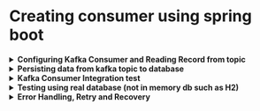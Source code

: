 # Creating consumer using spring boot

<details><b><summary>Configuring Kafka Consumer and Reading Record from topic</b></summary>
 <p>
   
  - Create new spring boot application with following dependency.
     - Kafka for spring
     - H2 Database
     - Spring data jpa
     - Lombock
 - Things required to configure kafka consumer
   - MessageLitenerContainer  
    - KafkaMessageLitenerContainer
       - Polls the record
       - commit the offsets
       - single threaded
    - ConcurrentMessageListenerContainer
       - Represent multiple LaflaMessageListenerContainer
  - @KafkaListener annotation
    - It uses the concurrentmessageListenercontainer internally
    - Simplest way to configure kafka consumer
  - <b>Follow below stesps to configure kafka consumer in your spring boot application </b>
    - Specify below properties in application.prop file
       ```
      server.port=8081
      spring.kafka.bootstrap-servers=localhost:9094, localhost:9093
      spring.kafka.consumer.key-deserializer = org.apache.kafka.common.serialization.IntegerDeserializer
      spring.kafka.consumer.value-deserializer = org.apache.kafka.common.serialization.StringDeserializer
      spring.kafka.consumer.group-id = grocery-event-group
       ```
    - Create a new Class named GroceryEventConsumerConfig, annotate it with @Configuration and @EnableKafka annotations
    - Create a new bean class as shown below<br/>
      ```
        @Component
        @Slf4j
        public class GroceryEventConsumer {

        /*Here we are going to get the record in ConsumerRecord obj, while producing we passed producer record
         *can pass multiple topic
         * */
        @KafkaListener(topics = {"grocery-event"})
        public void onMessage(ConsumerRecord<Integer, String> consumerRecord) {
          log.info("records is {}",consumerRecord);
        }
        }
      ```
  - <b>Consumer Group, Rebalance</b>
   - Consumer Group -> Running multiple instances of the same application with same group id
   - Rebalance -> Changing partition ownership form one to another
 - <b>Committing Offsets manually- Pending Not covered yet</b> for more details please check kafka ref doc.
   -  kdsfk
   -  sdfsf
   -  fsdfsf
   -  fsdfsff
 - <b>Concurrent Consumer</b> - Spin up multiple listener container.
   - define below Bean in ```GroceryEventConsumerConfig.java``` file and set ```factory.setConcurrency(int value) ex. 2,3,4,...etc```
     ```
      @Bean
      @ConditionalOnMissingBean(name = "kafkaListenerContainerFactory")
      ConcurrentKafkaListenerContainerFactory<?, ?> kafkaListenerContainerFactory(
          ConcurrentKafkaListenerContainerFactoryConfigurer configurer,
          ObjectProvider<ConsumerFactory<Object, Object>> kafkaConsumerFactory) {
        ConcurrentKafkaListenerContainerFactory<Object, Object> factory = new ConcurrentKafkaListenerContainerFactory<>();
        configurer.configure(factory, kafkaConsumerFactory
            .getIfAvailable(() -> new DefaultKafkaConsumerFactory<>(properties.buildConsumerProperties())));

        /*concurrency not recommended for application running on cloud*/
        factory.setConcurrency(3);
        return factory;
      }
     ```
     - Now restart the server, you will observe in console pointing multiple listener running in different thread.
  
</p>
</details>
  
<details><summary><b>Persisting data from kafka topic to database </b></summary>
<p>

- Configure h2 database
  - use the below properties in your application.prop or yml file
  ```
  spring.datasource.url = jdbc:h2:mem:grocerydb
  spring.sql.init.username = sa
  spring.sql.init.password=
  spring.datasource.driver-class-name = org.h2.Driver
  spring.jpa.database = h2
  spring.jpa.database-platform = org.hibernate.dialect.H2Dialect
  spring.jpa.generate-ddl = true
  spring.jpa.show-sql = true
  spring.h2.console.enabled = true
  ```
  - To access console from browser add spring boot web starter dependency in pom.xml file
  - Run your application and try to access localhost:/<port>/h2-console, in case of application context, append context name after port .
  - Create Repo and Service classes, call it from consumer onmessage method. 
</p> 
</details>   
  
<details><b><summary>Kafka Consumer Integration test</b></summary>
 
<p>
 
  - Define following properties in application.prop or yml file
  ```
  spring.kafka.producer.key-serializer = org.apache.kafka.common.serialization.IntegerSerializer
  spring.kafka.producer.value-serializer = org.apache.kafka.common.serialization.StringSerializer
  spring.kafka.template.default-topic=grocery-event
  spring.kafka.producer.bootstrap-servers=localhost:9094, localhost:9093

  ```
  - Create Test class ``` ConsumerIntegTest.java  ``` and define all the required test method.
 
 
</p>
</details>
  
</details>
<details><b><summary>Testing using real database (not in memory db such as H2)</b></summary>
 
<p>
 
- Pending comming soon
- Testing spring boot application by andy william
 
 
 
</p>
</details>
  
<details><b><summary>Error Handling, Retry and Recovery</b></summary>
 
<p>
 
- Custom Error Handler and custom retry in kafka consumer
  - Go to GroceryEventConsumerConfig.java class
  - Set commonerrorhandler
  - create a new method, this method will retunr DefaultErrorHandler with backoff of max 3 retry, and 1 second interval
  ``` 
  /*concurrency not recommended for application running on cloud*/
		factory.setConcurrency(3);
		factory.setCommonErrorHandler(null);
  ```
 ```
  public DefaultErrorHandler getErrorHandler() {
		var fixedBackOff = new FixedBackOff(1000L, 3);
		return new DefaultErrorHandler(fixedBackOff);
	}
 ```
- Add a RetryListener to monitor each retry attempt
	
	```
	var defaultErrorHandler = new DefaultErrorHandler(fixedBackOff);
		defaultErrorHandler.setRetryListeners((consumerRec, ex, attempt)->{
			log.info("GroceryEventConsumerConfig.getErrorHandler() exception {}, delivery attempt {}",ex.getMessage(),attempt);
		});
	```
- Retry specific exception by defining custom policy
	- Declare a list of non retryable exception and add it to exception handler.
	```
	var exceptionsToIgnore = List.of(IllegalArgumentException.class
				 ,NullPointerException.class);
		 exceptionsToIgnore.forEach(defaultErrorHandler :: addNotRetryableExceptions);
	```
- Retry Failed record with Exponential BackOff
	- Use replace fixedbackoff with expbackoff as shown below
	```
	/* step 4. Retries with Exponential backoff*/ 
		var expBackOff = new ExponentialBackOffWithMaxRetries(5);
		expBackOff.setInitialInterval(1000L);
		expBackOff.setMultiplier(2.0);
		expBackOff.setMaxInterval(10000L);
		var defaultErrorHandler = new
	  DefaultErrorHandler(expBackOff);
	  defaultErrorHandler.setRetryListeners((consumerRec, ex, attempt)->{ log.
	  info("GroceryEventConsumerConfig.getErrorHandler() exception {}, delivery attempt {}"
	  ,ex.getMessage(),attempt); });
	```
- Recovery in kafka consumer
	- <b>Approach 1 </b>
	  - publish the failed message to retry topic
	    - Define following method in your consumer config class
	    ```
		 public DeadLetterPublishingRecoverer getRecoverer() {

		DeadLetterPublishingRecoverer recoverer = new DeadLetterPublishingRecoverer(template,
			(r, e) -> {
			    if (e instanceof RecoverableDataAccessException ||  e.getCause() instanceof RecoverableDataAccessException) {
				log.info("inside RecoverableDataAccessException publishing msg on retrytopic");
				return new TopicPartition(retryTopicName, r.partition());
			    }
			    else {
				return new TopicPartition(deadLetterTopicName, r.partition());
			    }
			});
		return recoverer;
		}
	    ```
	    - Define two topics retry and dlt in application.prop file. explicitly throw RecoverableDataAccessException from service layer and test it        		      using integration test
	
	    ```
	    topics.retry=grocery-event.retry
	    topics.dlt=grocery-event.dlt
	    ```
	    - Run the Integration test, consumer should be able to read the messages from retry topic
	    - <b>Create Listener for retry topic to consume the messages.</b>
	
	  - save the failed message in db and retry with an schedular
       - <b>Approach 2 </b>
	 - Publish the failed record to dead later topic for tracking purposes
	 - Save the failed record into db for tracking purposes
</p>
</details>




